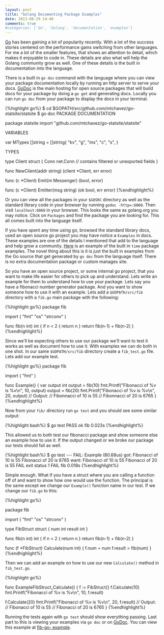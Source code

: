 ```yaml
---
layout: post
title: "Golang Documenting Package Examples"
date: 2013-08-29 14:40
comments: true
#categories: ['Go', 'Golang', 'documentation', 'examples']
---
```


[Go](http://golang.org/) has been gaining a lot of popularity recently. With a
lot of the success stories centered on the performance gains switching from
other languages. For me a lot of the smaller features, that shows an attention
to detail, which makes it enjoyable to code in. These details are also what
will help the Golang community grow as well. One of these details is the built
in documentation into the language.

There is a built in `go doc` command with the language where you can view your
package documentation locally by running an http server to serve your docs.
[GoDoc](http://godoc.org/) is the main hosting for open source packages that
will build docs for your package by doing a `go get` and generating docs.
Locally you can run `go doc` from your package to display the docs in your
terminal.

{%highlight go%}
$ cd $GOPATH/src/github.com/mtchavez/go-statsite/statsite
$ go doc
PACKAGE DOCUMENTATION

package statsite
    import "github.com/mtchavez/go-statsite/statsite"



VARIABLES

var MTypes []string = []string{
    "kv",
    "g",
    "ms",
    "c",
    "s",
}


TYPES

type Client struct {
    Conn net.Conn
    // contains filtered or unexported fields
}


func NewClient(addr string) (client *Client, err error)


func (c *Client) Emit(m Messenger) (bool, error)

func (c *Client) Emitter(msg string) (ok bool, err error)
{%endhighlight%}

Or you can view all the packages in your `$GOSRC` directory as well as the
standard library code in your browser by running `godoc -http=:6060`. Then
visit `localhost:6060` in your browser. This looks the same as golang.org you
may notice. Click on `Packages` and find the package you are looking for. This
all comes built into the language itself.

If you have spent any time using go, browsed the standard library docs, used
an open source go project you may have notice a `Examples` in docs. These
examples are one of the details I mentioned that add to the language and help
grow a community. [Here](http://golang.org/pkg/time/#pkg-examples) is an
example of the built in `time` package examples. The novel thing about this is
it is just the built in examples from the Go source that get generated by `go
doc` from the language itself. There is no extra documentation package or
custom manages site.

So you have an open source project, or some internal go project, that you want
to make life easier for others to pick up and understand. Lets write an
example for them to understand how to use your package. Lets say you have a
fibonacci number generator package. And you want to show someone how to use it
with an example. Lets add a `$GOPATH/src/fib` directory with a `fib.go` main
package with the following:

{%highlight go%}
package fib

import (
  "fmt"
  "os"
  "strconv"
)

func fib(n int) int {
  if n < 2 {
    return n
  }
  return fib(n-1) + fib(n-2)
}
{%endhighlight%}

Since we'll be expecting others to use our package we'll want to test it works
as well as document how to use it. With examples we can do both in one shot.
In our same `$GOPATH/src/fib` directory create a `fib_test.go` file. Lets add
our example test.

{%highlight go%}
package fib

import (
  "fmt"
)

func Example() {
  var output int
  output = fib(10)
  fmt.Printf("Fibonacci of %v is %v\n", 10, output)
  output = fib(20)
  fmt.Printf("Fibonacci of %v is %v\n", 20, output)
  // Output:
  // Fibonnacci of 10 is 55
  // Fibonnacci of 20 is 6765
}
{%endhighlight%}

Now from your `fib/` directory run `go test` and you should see some similar
output:

{%highlight bash%}
$ go test
PASS
ok    fib 0.023s
{%endhighlight%}


This allowed us to both test our fibonacci package and show someone else an
example how to use it. If the output changed or we broke our package our tests
should fail as well.

{%highlight bash%}
$ go test
--- FAIL: Example (80.68us)
got:
Fibonacci of 10 is 55
Fibonacci of 20 is 6765
want:
Fibonacci of 10 is 55
Fibonacci of 20 is 55
FAIL
exit status 1
FAIL  fib 0.018s
{%endhighlight%}

Simple enough. What if you have a struct where you are calling a function off
of and want to show how one would use the function. The principal is the same
except we change our `Example()` function name in our test. If we change our
`fib.go` to this:

{%highlight go%}

package fib

import (
  "fmt"
  "os"
  "strconv"
)

type FibStruct struct {
  num    int
  result int
}

func fib(n int) int {
  if n < 2 {
    return n
  }
  return fib(n-1) + fib(n-2)
}

func (f *FibStruct) Calculate(num int) {
  f.num = num
  f.result = fib(num)
}
{%endhighlight%}

Then we can add an example on how to use our new `Calculate()` method in
`fib_test.go`.

{%highlight go%}

func ExampleFibStruct_Calculate() {
  f := FibStruct{}
  f.Calculate(10)
  fmt.Printf("Fibonacci of %v is %v\n", 10, f.result)

  f.Calculate(20)
  fmt.Printf("Fibonacci of %v is %v\n", 20, f.result)
  // Output:
  // Fibonacci of 10 is 55
  // Fibonacci of 20 is 6765
}
{%endhighlight%}

Running the tests again with `go test` should show everything passing. Last
part to this is viewing your examples via `go doc` or on
[GoDoc](http://godoc.org). You can view this example at [fib-go-
example](http://godoc.org/github.com/mtchavez/fib-go-example).
